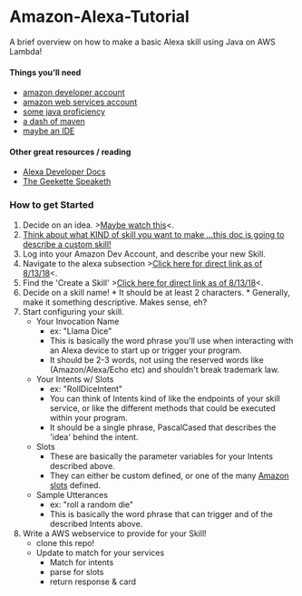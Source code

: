 # Amazon-Alexa-Tutorial
A brief overview on how to make a basic Alexa skill using Java on AWS Lambda!

#### Things you'll need
- [amazon developer account](https://developer.amazon.com/)
- [amazon web services account](https://aws.amazon.com/)
- [some java proficiency](https://github.com/alexa/alexa-skills-kit-sdk-for-java)
- [a dash of maven](https://mvnrepository.com/artifact/com.amazon.alexa/alexa-skills-kit)
- [maybe an IDE](https://www.jetbrains.com/idea/)

#### Other great resources / reading
- [Alexa Developer Docs](https://developer.amazon.com/alexa-skills-kit)
- [The Geekette Speaketh](http://thegeekettespeaketh.com/2017/02/build-an-alexa-skill-java-1/)

### How to get Started
1. Decide on an idea. >[Maybe watch this](https://www.youtube.com/watch?v=QxgdPI1B7rg)<.
  1. [Think about what KIND of skill you want to make ...this doc is going to describe a custom skill!](https://developer.amazon.com/docs/ask-overviews/build-skills-with-the-alexa-skills-kit.html)
2. Log into your Amazon Dev Account, and describe your new Skill.
  1. Navigate to the alexa subsection >[Click here for direct link as of 8/13/18](https://developer.amazon.com/alexa)<.
  2. Find the 'Create a Skill' >[Click here for direct link as of 8/13/18](https://developer.amazon.com/alexa/console/ask/create-new-skill)<.
  3. Decide on a skill name! 
    * It should be at least 2 characters.
    *  Generally, make it something descriptive. Makes sense, eh?
  4. Start configuring your skill.
      * Your Invocation Name
        * ex: "Llama Dice"
        * This is basically the word phrase you'll use when interacting with an Alexa device to start up or trigger your program.
        * It should be 2-3 words, not using the reserved words like (Amazon/Alexa/Echo etc) and shouldn't break trademark law.
      * Your Intents w/ Slots
        * ex: "RollDiceIntent"
        * You can think of Intents kind of like the endpoints of your skill service, or like the different methods that could be executed within your program.
        * It should be a single phrase, PascalCased that describes the 'idea' behind the intent.
      * Slots
        * These are basically the parameter variables for your Intents described above.
        * They can either be custom defined, or one of the many [Amazon slots](https://developer.amazon.com/docs/custom-skills/slot-type-reference.html) defined.
      * Sample Utterances
        * ex: "roll a random die"
        * This is basically the word phrase that can trigger and of the described Intents above.
  5. Write a AWS webservice to provide for your Skill!
        * clone this repo!
        * Update to match for your services
          * Match for intents
          * parse for slots
          * return response & card
